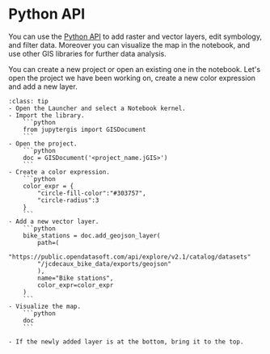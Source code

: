 # Python API

You can use the [Python API](https://jupytergis.readthedocs.io/en/latest/user_guide/python_api.html) to add raster and vector layers, edit
symbology, and filter data. Moreover you can visualize the map in the
notebook, and use other GIS libraries for further data analysis.

You can create a new project or open an existing one in the notebook.
Let's open the project we have been working on, create a new color
expression and add a new layer.

```{admonition} Hands on
:class: tip
- Open the Launcher and select a Notebook kernel.
- Import the library.
    ```python
    from jupytergis import GISDocument
    ```
- Open the project.
    ```python
    doc = GISDocument('<project_name.jGIS>')
    ```
- Create a color expression.
    ```python
    color_expr = {
        "circle-fill-color":"#303757",
        "circle-radius":3
    }
    ```
- Add a new vector layer.
    ```python
    bike_stations = doc.add_geojson_layer(
        path=(
        "https://public.opendatasoft.com/api/explore/v2.1/catalog/datasets"
        "/jcdecaux_bike_data/exports/geojson"
        ),
        name="Bike stations",
        color_expr=color_expr
    )
    ``` 
- Visualize the map.
    ```python
    doc
    ```

- If the newly added layer is at the bottom, bring it to the top.
